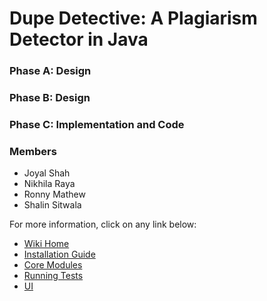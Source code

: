 # Dupe Detective: A Plagiarism Detector in Java

### Phase A: Design
### Phase B: Design
### Phase C: Implementation and Code

### Members
* Joyal Shah
* Nikhila Raya
* Ronny Mathew
* Shalin Sitwala

For more information, click on any link below:
* [Wiki Home](https://github.com/ronnygeo/plagiarismDetector/wiki)
* [Installation Guide](https://github.com/ronnygeo/plagiarismDetector/wiki/Installation-Guide)
* [Core Modules](https://github.com/ronnygeo/plagiarismDetector/wiki/Core-Modules)
* [Running Tests](https://github.com/ronnygeo/plagiarismDetector/wiki/Running-Tests)
* [UI](https://github.com/ronnygeo/plagiarismDetector/wiki/UI)

